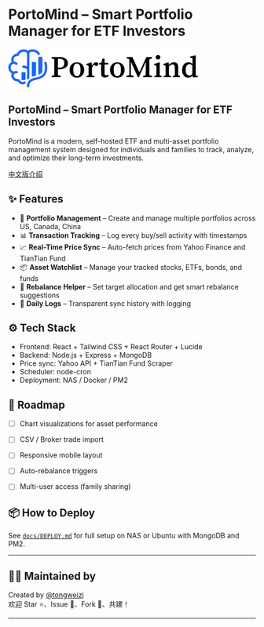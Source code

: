 # PortoMind – Smart Portfolio Manager for ETF Investors





    
![PortoMind Logo](./doc/logo.png)

## PortoMind – Smart Portfolio Manager for ETF Investors

PortoMind is a modern, self-hosted ETF and multi-asset portfolio management system designed for individuals and families to track, analyze, and optimize their long-term investments.

[中文版介绍](/doc/README.zh-CN.md)

## ✨ Features

- 📁 **Portfolio Management** – Create and manage multiple portfolios across US, Canada, China
- 📊 **Transaction Tracking** – Log every buy/sell activity with timestamps
- 📈 **Real-Time Price Sync** – Auto-fetch prices from Yahoo Finance and TianTian Fund
- 📦 **Asset Watchlist** – Manage your tracked stocks, ETFs, bonds, and funds
- 🔁 **Rebalance Helper** – Set target allocation and get smart rebalance suggestions
- 📝 **Daily Logs** – Transparent sync history with logging


## ⚙️ Tech Stack

- Frontend: React + Tailwind CSS + React Router + Lucide
- Backend: Node.js + Express + MongoDB
- Price sync: Yahoo API + TianTian Fund Scraper
- Scheduler: node-cron
- Deployment: NAS / Docker / PM2


## 🧭 Roadmap

- [ ] Chart visualizations for asset performance
- [ ] CSV / Broker trade import
- [ ] Responsive mobile layout
- [ ] Auto-rebalance triggers
- [ ] Multi-user access (family sharing)


## 📦 How to Deploy

See [`docs/DEPLOY.md`](./docs/DEPLOY.md) for full setup on NAS or Ubuntu with MongoDB and PM2.

---

## 👨‍💻 Maintained by

Created by [@tongweizj](https://github.com/tongweizj)  
欢迎 Star ⭐、Issue 📌、Fork 🍴、共建！

---

